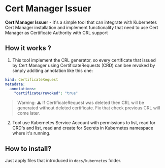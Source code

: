 # Cert Manager Issuer

**Cert Manager Issuer** - it's a simple tool that can integrate with Kubernetes Cert Manager installation and implement functionality that need to use Cert Manager as Certificate Authority with CRL support

## How it works ?

1. This tool implement the CRL generator, so every certificate that issued by Cert Manager using CertificateRequests (CRD) can bee revoked by simply additing annotation like this one:
```yaml
kind: CertificateRequest
metadata:
  annotations:
    "certificate/revoked": "true"
```

> Warning: ⚠️ If CertificateRequest was deleted then CRL will be generated without deleted certificate. Fix that check previous CRL will come later.

2. Tool use Kubernetes Service Account with permissions to list, read for CRD's and list, read and create for Secrets in Kubernetes namespace where it's running.

## How to install?

Just apply files that introduced in `docs/kubernetes` folder.